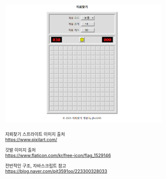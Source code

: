 <!-- 로고 이미지 -->
![alt text](image.png)  
===========
지뢰찾기 스프라이트 이미지 출처  
https://www.pixilart.com/  

깃발 이미지 출처  
https://www.flaticon.com/kr/free-icon/flag_1529146  

전반적인 구조, 자바스크립트 참고  
https://blog.naver.com/pjt3591oo/223300328033